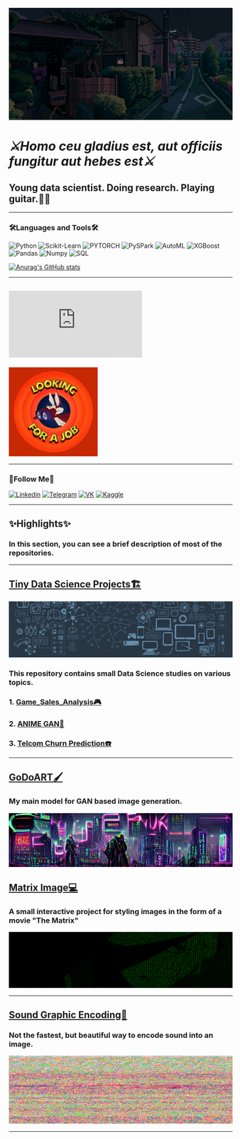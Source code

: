 ![Header](https://github.com/Andy666Fox/Andy666Fox/blob/main/assets/header_10.gif?raw=true)

# ***⚔️Homo ceu gladius est, aut officiis fungitur aut hebes est⚔️***


## Young data scientist. Doing research. Playing guitar.🔬🎸
---


### **🛠️Languages and Tools🛠️**


![Python](https://img.shields.io/badge/-Python-00ff1a?style=for-the-badge&logo=python&logoColor=000000)
![Scikit-Learn](https://img.shields.io/badge/-SClearn-40ff00?style=for-the-badge&logo=scikit-learn&logoColor=000000)
![PYTORCH](https://img.shields.io/badge/-PYTORCH-ff7b00?style=for-the-badge&logo=pytorch&logoColor=000000)
![PySPark](https://img.shields.io/badge/-PySpark-ffd90?style=for-the-badge&logo=dabl&logoColor=000000)
![AutoML](https://img.shields.io/badge/-AutoML-ff7b00?style=for-the-badge&logo=sql&logoColor=000000)
![XGBoost](https://img.shields.io/badge/-XGBoost-ddff00?style=for-the-badge&logo=Matplotlib&logoColor=000000)
![Pandas](https://img.shields.io/badge/-Pandas-91ff00?style=for-the-badge&logo=pandas&logoColor=000000)
![Numpy](https://img.shields.io/badge/-Numpy-bfff00?style=for-the-badge&logo=numpy&logoColor=000000)
![SQL](https://img.shields.io/badge/-SQL-ffae00?style=for-the-badge&logo=sql&logoColor=000000)




[![Anurag's GitHub stats](https://github-readme-stats.vercel.app/api?username=Andy666Fox&show_icons=true&theme=radical)](https://github.com/anuraghazra/github-readme-stats)

---

## ![🔥Hey my resume is here🔥](https://github.com/Andy666Fox/Andy666Fox/blob/main/Resume/Artem%20Moroyanu.pdf)
![JJ](https://github.com/Andy666Fox/Andy666Fox/blob/main/highlights_images/jj.gif?raw=true)

---

### **🚩Follow Me🚩**


[![Linkedin](https://img.shields.io/badge/-Linkedin-ff005d?style=for-the-badge&logo=linkedin&logoColor=000000)](https://www.linkedin.com/in/heavyarmor/)
[![Telegram](https://img.shields.io/badge/-Telegram-ff00b3?style=for-the-badge&logo=telegram&logoColor=000000)](https://t.me/heavy_armor)
[![VK](https://img.shields.io/badge/-VKontakte-0E3DF3?style=for-the-badge&logo=VK&logoColor=000000)](https://vk.com/heavyground)
[![Kaggle](https://img.shields.io/badge/-Kaggle-0EEEF3?style=for-the-badge&logo=Kaggle&logoColor=000000)](https://www.kaggle.com/godovorez)

---

## **✨Highlights✨**
### In this section, you can see a brief description of most of the repositories.

---

## [**Tiny Data Science Projects🏗️**](https://github.com/Andy666Fox/TINY_DS_PROJECTS)
![DS_LOGO](https://github.com/Andy666Fox/Andy666Fox/blob/main/highlights_images/ds_logo.jpg?raw=true)

### **This repository contains small Data Science studies on various topics.**
### 1. [Game_Sales_Analysis🎮](https://github.com/Andy666Fox/TINY_DS_PROJECTS/tree/main/Game_Sales_Analysis)
### 2. [ANIME GAN👺](https://github.com/Andy666Fox/TINY_DS_PROJECTS/tree/main/FFA_GAN)
### 3. [Telcom Churn Prediction☎️](https://github.com/Andy666Fox/TINY_DS_PROJECTS/tree/main/Telcom_Churn_predict)

---

## [**GoDoART🖌️**](https://github.com/Andy666Fox/GoDoArt)
### My main model for GAN based image generation.
![GDT](https://github.com/Andy666Fox/Andy666Fox/blob/main/highlights_images/gan_logo.gif?raw=true)

## [**Matrix Image💻**](https://github.com/Andy666Fox/Matrix_image)
### A small interactive project for styling images in the form of a movie "The Matrix"
![Zero Two](https://github.com/Andy666Fox/Andy666Fox/blob/main/highlights_images/zt_logo.png?raw=true)

---

## [**Sound Graphic Encoding🎵**](https://github.com/Andy666Fox/SGE)
### Not the fastest, but beautiful way to encode sound into an image.
![SGE](https://github.com/Andy666Fox/Andy666Fox/blob/main/highlights_images/sge_logo.png?raw=true)

---
